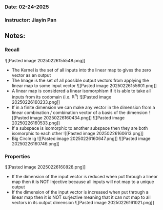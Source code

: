 ### Date: 02-24-2025
### Instructor: Jiayin Pan


## Notes:

### Recall
![[Pasted image 20250226155548.png]]
 - The Kernel is the set of all inputs into the linear map to gives the zero vector as an output
 - The Image is the set of all possible output vectors from applying the linear map to some input vector 
![[Pasted image 20250226155601.png]]
- A linear map is considered a linear isomorphism if it is able to take all inputs from its codomain (i.e. $\mathbb{R}^n$)
![[Pasted image 20250226160233.png]]
- If in a finite dimension we can make any vector in the dimension from a linear combination / combination vector of a basis of the dimension
![[Pasted image 20250226160434.png]]
![[Pasted image 20250226160533.png]]
- If a subspace is isomorphic to another subspace then they are both isomorphic to each other
![[Pasted image 20250226160613.png]]
- Big Circle ig
![[Pasted image 20250226160647.png]]
![[Pasted image 20250226160746.png]]

### Properties
![[Pasted image 20250226160828.png]]
- If the dimension of the input vector is reduced when put through a linear map then it is NOT Injective because all inputs will not map to a unique output
- If the dimension of the input vector is increased when put through a linear map then it is NOT surjective meaning that it can not map to all vectors in its output dimension
![[Pasted image 20250226161021.png]]
